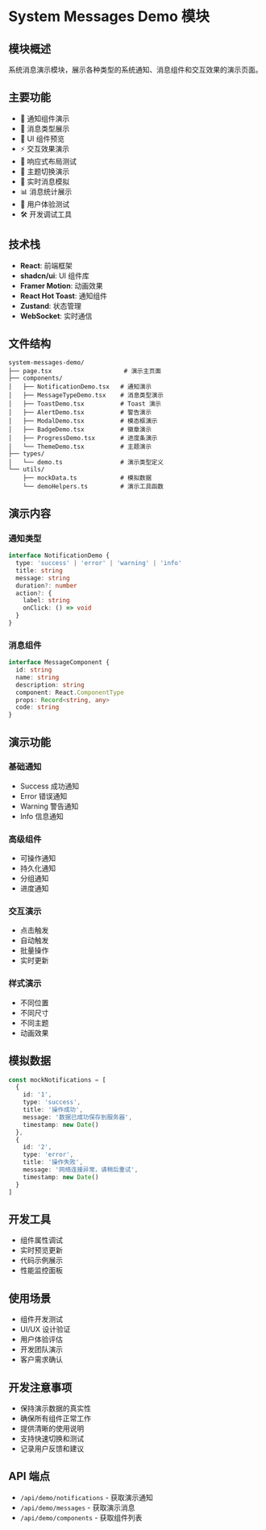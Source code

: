 # System Messages Demo 模块

## 模块概述
系统消息演示模块，展示各种类型的系统通知、消息组件和交互效果的演示页面。

## 主要功能
- 🔔 通知组件演示
- 💬 消息类型展示
- 🎨 UI 组件预览
- ⚡ 交互效果演示
- 📱 响应式布局测试
- 🌈 主题切换演示
- 🔄 实时消息模拟
- 📊 消息统计展示
- 🎯 用户体验测试
- 🛠️ 开发调试工具

## 技术栈
- **React**: 前端框架
- **shadcn/ui**: UI 组件库
- **Framer Motion**: 动画效果
- **React Hot Toast**: 通知组件
- **Zustand**: 状态管理
- **WebSocket**: 实时通信

## 文件结构
```
system-messages-demo/
├── page.tsx                    # 演示主页面
├── components/
│   ├── NotificationDemo.tsx   # 通知演示
│   ├── MessageTypeDemo.tsx    # 消息类型演示
│   ├── ToastDemo.tsx          # Toast 演示
│   ├── AlertDemo.tsx          # 警告演示
│   ├── ModalDemo.tsx          # 模态框演示
│   ├── BadgeDemo.tsx          # 徽章演示
│   ├── ProgressDemo.tsx       # 进度条演示
│   └── ThemeDemo.tsx          # 主题演示
├── types/
│   └── demo.ts                # 演示类型定义
└── utils/
    ├── mockData.ts            # 模拟数据
    └── demoHelpers.ts         # 演示工具函数
```

## 演示内容

### 通知类型
```typescript
interface NotificationDemo {
  type: 'success' | 'error' | 'warning' | 'info'
  title: string
  message: string
  duration?: number
  action?: {
    label: string
    onClick: () => void
  }
}
```

### 消息组件
```typescript
interface MessageComponent {
  id: string
  name: string
  description: string
  component: React.ComponentType
  props: Record<string, any>
  code: string
}
```

## 演示功能

### 基础通知
- Success 成功通知
- Error 错误通知
- Warning 警告通知
- Info 信息通知

### 高级组件
- 可操作通知
- 持久化通知
- 分组通知
- 进度通知

### 交互演示
- 点击触发
- 自动触发
- 批量操作
- 实时更新

### 样式演示
- 不同位置
- 不同尺寸
- 不同主题
- 动画效果

## 模拟数据
```typescript
const mockNotifications = [
  {
    id: '1',
    type: 'success',
    title: '操作成功',
    message: '数据已成功保存到服务器',
    timestamp: new Date()
  },
  {
    id: '2',
    type: 'error',
    title: '操作失败',
    message: '网络连接异常，请稍后重试',
    timestamp: new Date()
  }
]
```

## 开发工具
- 组件属性调试
- 实时预览更新
- 代码示例展示
- 性能监控面板

## 使用场景
- 组件开发测试
- UI/UX 设计验证
- 用户体验评估
- 开发团队演示
- 客户需求确认

## 开发注意事项
- 保持演示数据的真实性
- 确保所有组件正常工作
- 提供清晰的使用说明
- 支持快速切换和测试
- 记录用户反馈和建议

## API 端点
- `/api/demo/notifications` - 获取演示通知
- `/api/demo/messages` - 获取演示消息
- `/api/demo/components` - 获取组件列表